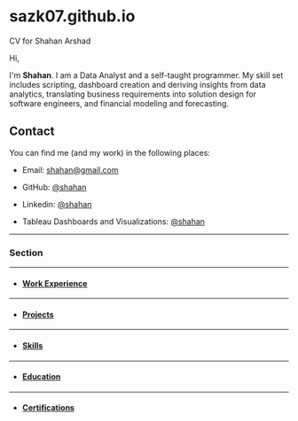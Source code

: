 # sazk07.github.io
CV for Shahan Arshad

Hi,

I'm **Shahan**. I am a Data Analyst and a self-taught programmer. My skill set includes scripting, dashboard creation and deriving insights from data analytics, translating business requirements into solution design for software engineers, and financial modeling and forecasting.

## Contact
You can find me (and my work) in the following places:

- Email: shahan@gmail.com

- GitHub: [@shahan](https://github.com/sazk07)

- Linkedin: [@shahan](https://www.linkedin.com/sazk07)

- Tableau Dashboards and Visualizations: [@shahan](https://public.tableau.com/app/profile/shahan.arshad)

---

### Section

---
- #### [Work Experience](./work_experience.md)

---

- #### [Projects](./projects.md)

---
- #### [Skills](./skills.md)

---

- #### [Education](./education.md)

---

- #### [Certifications](./certifications.md)
